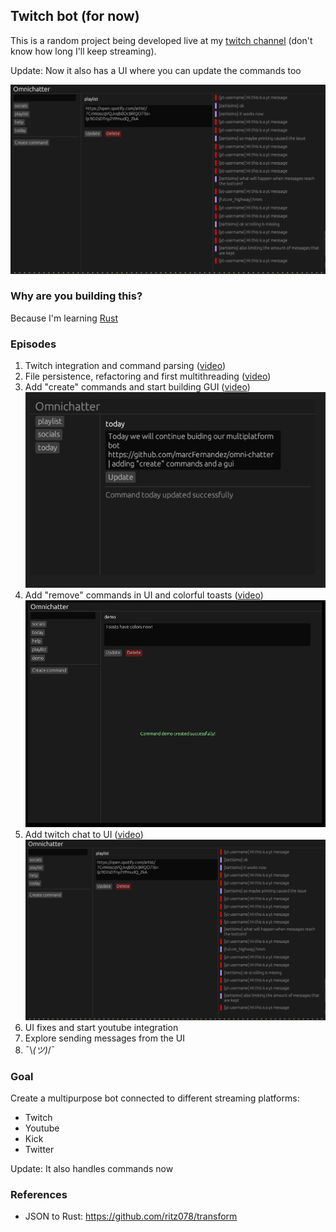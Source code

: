## Twitch bot (for now)

This is a random project being developed live at my [twitch channel](https://twitch.tv/zartisimo) (don't know
how long I'll keep streaming).

Update: Now it also has a UI where you can update the commands too

![Third version of GUI](images/gui_v2.png)

### Why are you building this?

Because I'm learning [Rust](https://www.rust-lang.org/)

### Episodes

1. Twitch integration and command parsing ([video](https://www.twitch.tv/videos/2014622800))
2. File persistence, refactoring and first multithreading ([video](https://www.twitch.tv/videos/2016632984))
3. Add "create" commands and start building GUI ([video](https://www.twitch.tv/videos/2018412068))
    ![First version of GUI](images/gui_v0.png)
4. Add "remove" commands in UI and colorful toasts ([video](https://www.twitch.tv/videos/2020135440))
    ![Second version of GUI](images/gui_v1.png)
5. Add twitch chat to UI ([video](https://www.twitch.tv/videos/2022171772))
    ![Third version of GUI](images/gui_v2.png)
6. UI fixes and start youtube integration
7. Explore sending messages from the UI
8. ¯\\_(ツ)_/¯

### Goal

Create a multipurpose bot connected to different streaming platforms:

- Twitch
- Youtube
- Kick
- Twitter

Update: It also handles commands now

### References

- JSON to Rust: https://github.com/ritz078/transform
